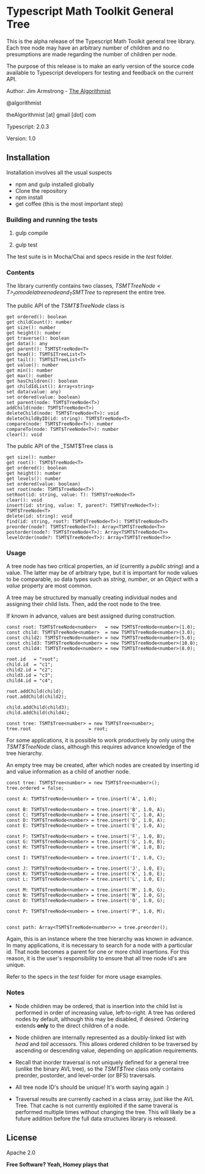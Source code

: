 # Typescript Math Toolkit General Tree


This is the alpha release of the Typescript Math Toolkit general tree library.  Each tree node may have an arbitrary number of children and no presumptions are made regarding the number of children per node.

The purpose of this release is to make an early version of the source code available to Typescript developers for testing and feedback on the current API.


Author:  Jim Armstrong - [The Algorithmist]

@algorithmist

theAlgorithmist [at] gmail [dot] com

Typescript: 2.0.3

Version: 1.0


## Installation

Installation involves all the usual suspects

  - npm and gulp installed globally
  - Clone the repository
  - npm install
  - get coffee (this is the most important step)


### Building and running the tests

1. gulp compile

2. gulp test

The test suite is in Mocha/Chai and specs reside in the _test_ folder.


### Contents

The library currently contains two classes, _TSMT$TreeNode<T>_ to model a tree node and _TSMT$Tree<T>_ to represent the entire tree.

The public API of the _TSMT$TreeNode<T>_ class is

```
get ordered(): boolean
get childCount(): number
get size(): number
get height(): number
get traverse(): boolean
get data(): any
get parent(): TSMT$TreeNode<T>
get head(): TSMT$ITreeList<T>
get tail(): TSMT$ITreeList<T>
get value(): number
get min(): number
get max(): number
get hasChildren(): boolean
get childIdList(): Array<string>
set data(value: any)
set ordered(value: boolean)
set parent(node: TSMT$TreeNode<T>)
addChild(node: TSMT$TreeNode<T>)
deleteChild(node: TSMT$TreeNode<T>): void
deleteChildByID(id: string): TSMT$TreeNode<T>
compare(node: TSMT$TreeNode<T>): number
compareTo(node: TSMT$TreeNode<T>): number
clear(): void
```

The public API of the _TSMT$Tree<T> class is

```
get size(): number
get root(): TSMT$TreeNode<T>
get ordered(): boolean
get height(): number
get levels(): number
set ordered(value: boolean)
set root(node: TSMT$TreeNode<T>)
setRoot(id: string, value: T): TSMT$TreeNode<T>
clear(): void
insert(id: string, value: T, parent?: TSMT$TreeNode<T>): TSMT$TreeNode<T>
delete(id: string): void
find(id: string, root?: TSMT$TreeNode<T>): TSMT$TreeNode<T>
preorder(node?: TSMT$TreeNode<T>): Array<TSMT$TreeNode<T>>
postorder(node?: TSMT$TreeNode<T>): Array<TSMT$TreeNode<T>>
levelOrder(node?: TSMT$TreeNode<T>): Array<TSMT$TreeNode<T>>
```

### Usage

A tree node has two critical properties, an _id_ (currently a _public string_) and a value.  The latter may be of arbitrary type, but it is important for node values to be comparable, so data types such as _string_, _number_, or an _Object_ with a _value_ property are most common.

A tree may be structured by manually creating individual nodes and assigning their child lists.  Then, add the root node to the tree.

If known in advance, values are best assigned during construction.

```
const root: TSMT$TreeNode<number>   = new TSMT$TreeNode<number>(1.0);
const child: TSMT$TreeNode<number>  = new TSMT$TreeNode<number>(3.0);
const child2: TSMT$TreeNode<number> = new TSMT$TreeNode<number>(5.0);
const child3: TSMT$TreeNode<number> = new TSMT$TreeNode<number>(10.0);
const child4: TSMT$TreeNode<number> = new TSMT$TreeNode<number>(8.0);

root.id   = "root";
child.id  = "c1";
child2.id = "c2";
child3.id = "c3";
child4.id = "c4";

root.addChild(child);
root.addChild(child2);

child.addChild(child3);
child.addChild(child4);

const tree: TSMT$Tree<number> = new TSMT$Tree<number>;
tree.root                     = root;
```

For some applications, it is possible to work productively by only using the _TSMT$TreeNode<T>_ class, although this requires advance knowledge of the tree hierarchy.

An empty tree may be created, after which nodes are created by inserting id and value information as a child of another node.

```
const tree: TSMT$Tree<number> = new TSMT$Tree<number>();
tree.ordered = false;

const A: TSMT$TreeNode<number> = tree.insert('A', 1.0);

const B: TSMT$TreeNode<number> = tree.insert('B', 1.0, A);
const C: TSMT$TreeNode<number> = tree.insert('C', 1.0, A);
const D: TSMT$TreeNode<number> = tree.insert('D', 1.0, A);
const E: TSMT$TreeNode<number> = tree.insert('E', 1.0, A);

const F: TSMT$TreeNode<number> = tree.insert('F', 1.0, B);
const G: TSMT$TreeNode<number> = tree.insert('G', 1.0, B);
const H: TSMT$TreeNode<number> = tree.insert('H', 1.0, B);

const I: TSMT$TreeNode<number> = tree.insert('I', 1.0, C);

const J: TSMT$TreeNode<number> = tree.insert('J', 1.0, E);
const K: TSMT$TreeNode<number> = tree.insert('K', 1.0, E);
const L: TSMT$TreeNode<number> = tree.insert('L', 1.0, E);

const M: TSMT$TreeNode<number> = tree.insert('M', 1.0, G);
const N: TSMT$TreeNode<number> = tree.insert('N', 1.0, G);
const O: TSMT$TreeNode<number> = tree.insert('O', 1.0, G);

const P: TSMT$TreeNode<number> = tree.insert('P', 1.0, M);


const path: Array<TSMT$TreeNode<number>> = tree.preorder();
```

Again, this is an instance where the tree hierarchy was known in advance.  In many applications, it is necessary to search for a node with a particular id.  That node becomes a parent for one or more child insertions.  For this reason, it is the user's responsibility to ensure that all tree node id's are unique.

Refer to the specs in the _test_ folder for more usage examples.


### Notes

- Node children may be ordered, that is insertion into the child list is performed in order of increasing value, left-to-right.  A tree has ordered nodes by default, although this may be disabled, if desired.  Ordering extends **only** to the direct children of a node.

- Node children are internally represented as a doubly-linked list with _head_ and _tail_ accessors.  This allows ordered children to be traversed by ascending or descending value, depending on application requirements.

- Recall that inorder traversal is not uniquely defined for a general tree (unlike the binary AVL tree), so the _TSMT$Tree<T>_ class only contains preorder, postorder, and level-order (or BFS) traversals.

- All tree node ID's should be unique!  It's worth saying again :)

- Traversal results are currently cached in a class array, just like the AVL Tree.  That cache is not currently exploited if the same traveral is performed multiple times without changing the tree.  This will likely be a future addition before the full data structures library is released.


License
----

Apache 2.0

**Free Software? Yeah, Homey plays that**

[//]: # (kudos http://stackoverflow.com/questions/4823468/store-comments-in-markdown-syntax)

[The Algorithmist]: <http://algorithmist.net>

